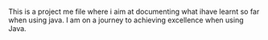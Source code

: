 This is a project me file where i aim at documenting what ihave learnt so far when using java. I am on a journey to achieving excellence when using Java. 
